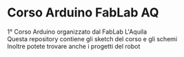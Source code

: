 # Corso Arduino FabLab AQ
1° Corso Arduino organizzato dal FabLab L'Aquila
<br>Questa repository contiene gli sketch del corso e gli schemi
<br>Inoltre potete trovare anche i progetti del robot
